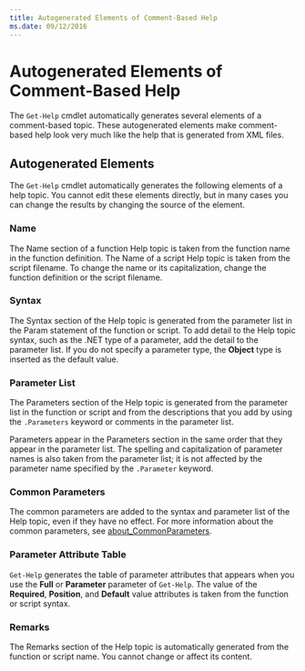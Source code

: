 ```yaml
---
title: Autogenerated Elements of Comment-Based Help
ms.date: 09/12/2016
---
```

# Autogenerated Elements of Comment-Based Help

The `Get-Help` cmdlet automatically generates several elements of a comment-based topic. These
autogenerated elements make comment-based help look very much like the help that is generated from
XML files.

## Autogenerated Elements

The `Get-Help` cmdlet automatically generates the following elements of a help topic. You cannot
edit these elements directly, but in many cases you can change the results by changing the source of
the element.

### Name

The Name section of a function Help topic is taken from the function name in the function
definition. The Name of a script Help topic is taken from the script filename. To change the name
or its capitalization, change the function definition or the script filename.

### Syntax

The Syntax section of the Help topic is generated from the parameter list in the Param statement of
the function or script. To add detail to the Help topic syntax, such as the .NET type of a
parameter, add the detail to the parameter list. If you do not specify a parameter type, the
**Object** type is inserted as the default value.

### Parameter List

The Parameters section of the Help topic is generated from the parameter list in the function or
script and from the descriptions that you add by using the `.Parameters` keyword or comments in the
parameter list.

Parameters appear in the Parameters section in the same order that they appear in the parameter
list. The spelling and capitalization of parameter names is also taken from the parameter list; it
is not affected by the parameter name specified by the `.Parameter` keyword.

### Common Parameters

The common parameters are added to the syntax and parameter list of the Help topic, even if they
have no effect. For more information about the common parameters, see
[about_CommonParameters](/powershell/module/microsoft.powershell.core/about/about_commonparameters).

### Parameter Attribute Table

`Get-Help` generates the table of parameter attributes that appears when you use the **Full** or
**Parameter** parameter of `Get-Help`. The value of the **Required**, **Position**, and **Default**
value attributes is taken from the function or script syntax.

### Remarks

The Remarks section of the Help topic is automatically generated from the function or script name.
You cannot change or affect its content.
